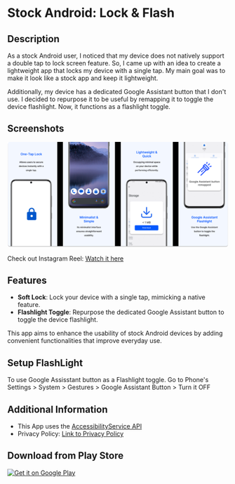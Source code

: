 # Stock Android: Lock & Flash

## Description
As a stock Android user, I noticed that my device does not natively support a double tap to lock screen feature. So, I came up with an idea to create a lightweight app that locks my device with a single tap. My main goal was to make it look like a stock app and keep it lightweight.

Additionally, my device has a dedicated Google Assistant button that I don't use. I decided to repurpose it to be useful by remapping it to toggle the device flashlight. Now, it functions as a flashlight toggle.

## Screenshots
![Screenshot 1](https://github.com/ZurichBlade/Stock-Android-Lock-Flash/blob/main/app_ss.png?raw=true)

Check out Instagram Reel: [Watch it here](https://www.instagram.com/reel/C91jq5fsZ74/?igsh=N2J1d3U3NnU2Y2Np)

## Features
- **Soft Lock**: Lock your device with a single tap, mimicking a native feature.
- **Flashlight Toggle**: Repurpose the dedicated Google Assistant button to toggle the device flashlight.

This app aims to enhance the usability of stock Android devices by adding convenient functionalities that improve everyday use.

## Setup FlashLight
To use Google Assisstant button as a Flashlight toggle.
Go to Phone's Settings > System > Gestures > Google Assistant Button > Turn it OFF


## Additional Information
- This App uses the [AccessibilityService API](https://developer.android.com/reference/android/accessibilityservice/AccessibilityService) 
- Privacy Policy: [Link to Privacy Policy](https://zurichblade.github.io/Lock-App-Privacy-Policy/Privacy%20Policy.html)


## Download from Play Store
[![Get it on Google Play](https://upload.wikimedia.org/wikipedia/commons/thumb/7/78/Google_Play_Store_badge_EN.svg/270px-Google_Play_Store_badge_EN.svg.png)](https://play.google.com/store/apps/details?id=com.berry.lock)

